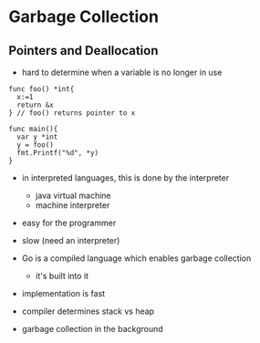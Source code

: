 # Garbage Collection

## Pointers and Deallocation

- hard to determine when a variable is no longer in use

```golang
func foo() *int{
  x:=1
  return &x
} // foo() returns pointer to x

func main(){
  var y *int
  y = foo()
  fmt.Printf("%d", *y)
}
```

- in interpreted languages, this is done by the interpreter
  - java virtual machine
  - machine interpreter
- easy for the programmer
- slow (need an interpreter)

- Go is a compiled language which enables garbage collection
  - it's built into it
- implementation is fast
- compiler determines stack vs heap
- garbage collection in the background
